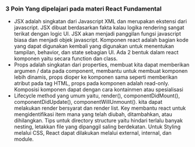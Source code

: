 ### 3 Poin Yang dipelajari pada materi React Fundamental

- JSX adalah singkatan dari Javascript XML dan merupakan ekstensi dari javascript. JSX dibuat berdasarkan fakta kalau logika rendering sangat terikat dengan logic UI. JSX akan menjadi panggilan fungsi javascript biasa dan menjadi objek javascript. Komponen react adalah bagian kode yang dapat digunakan kembali yang digunakan untuk menentukan tampilan, behavior, dan state sebagian UI. Ada 2 bentuk dalam react komponen yaitu secara function dan class.
- Props adalah singkatan dari properties, membuat kita dapat memberikan argumen / data pada component, membantu untuk membuat komponen lebih dinamis, props dioper ke komponen sama seperti memberikan atribut pada tag HTML, props pada komponen adalah read-only. Komposisi komponen dapat dengan cara kontainmen atau spesialisasi
- Lifecycle method yang umum yaitu, render(), componentDidMount(), componentDidUpdate(), componentWillUnmount(). kita dapat melakukan render bersyarat dan render list. Key membantu react untuk mengidentifikasi item mana yang telah diubah, ditambahkan, atau dihilangkan. Tips untuk directory structure yaitu hindari terlalu banyak nesting, letakkan file yang dipanggil saling berdekatan. Untuk Styling melalui CSS, React dapat dilakukan melalui external, internal, dan module.
